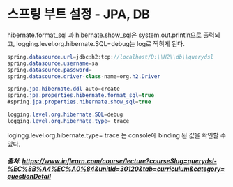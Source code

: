# 스프링 부트 설정 - JPA, DB

hibernate.format_sql 과 hibernate.show_sql은 system.out.println으로 출력되고, logging.level.org.hibernate.SQL=debug는 log로 찍히게 된다.

```java
spring.datasource.url=jdbc:h2:tcp://localhost/D:\\H2\\db\\querydsl
spring.datasource.username=sa
spring.datasource.password=
spring.datasource.driver-class-name=org.h2.Driver

spring.jpa.hibernate.ddl-auto=create
spring.jpa.properties.hibernate.format_sql=true
#spring.jpa.properties.hibernate.show_sql=true

logging.level.org.hibernate.SQL=debug
logging.level.org.hibernate.type= trace
```
logingg.level.org.hibernate.type= trace 는 console에 binding 된 값을 확인할 수 있다.

##### 출처: https://www.inflearn.com/course/lecture?courseSlug=querydsl-%EC%8B%A4%EC%A0%84&unitId=30120&tab=curriculum&category=questionDetail
